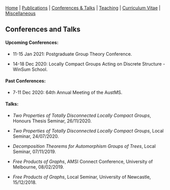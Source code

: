 [Home](https://max-carter-math.github.io/home/) | [Publications](./publications.html) | [Conferences & Talks](./conf_talks.html) | [Teaching](./teaching.html) | [Curriculum Vitae](./CV_06_12_2020.pdf) | [Miscellaneous](./other.html)

## Conferences and Talks

#### Upcoming Conferences:

* 11-15 Jan 2021: Postgraduate Group Theory Conference.

* 14-18 Dec 2020: Locally Compact Groups Acting on Discrete Structure - WinSum School.

#### Past Conferences:

* 7-11 Dec 2020: 64th Annual Meeting of the AustMS.

#### Talks:

* *Two Properties of Totally Disconnected Locally Compact Groups*, Honours Thesis Seminar, 26/11/2020.

* *Two Properties of Totally Disconnected Locally Compact Groups*, Local Seminar, 24/07/2020.

* *Decomposition Theorems for Automorphism Groups of Trees*, Local Seminar, 07/11/2019.

* *Free Products of Graphs*, AMSI Connect Conference, University of Melbourne, 08/02/2019.

* *Free Products of Graphs*, Local Seminar, University of Newcastle, 15/12/2018.

